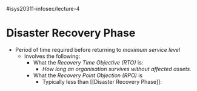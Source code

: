 #isys20311-infosec/lecture-4 
# Disaster Recovery Phase

- Period of time required before returning to *maximum service level*
	- Involves the following:
		- What the *Recovery Time Objective (RTO)* is:
			- *How long an organisation survives without affected assets.*
		- What the *Recovery Point Objection (RPO)* is
			- Typically less than [[Disaster Recovery Phase]]:
